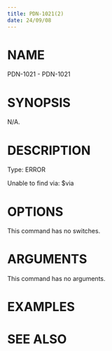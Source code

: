 ```yaml
---
title: PDN-1021(2)
date: 24/09/08
---
```


# NAME

PDN-1021 - PDN-1021

# SYNOPSIS

N/A.

# DESCRIPTION

Type: ERROR

Unable to find via: $via

# OPTIONS

This command has no switches.

# ARGUMENTS

This command has no arguments.

# EXAMPLES

# SEE ALSO
